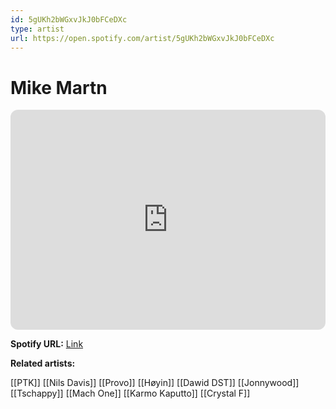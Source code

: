 ```yaml
---
id: 5gUKh2bWGxvJkJ0bFCeDXc
type: artist
url: https://open.spotify.com/artist/5gUKh2bWGxvJkJ0bFCeDXc
---
```

# Mike Martn

<iframe style="border-radius:12px" src="https://open.spotify.com/embed/artist/5gUKh2bWGxvJkJ0bFCeDXc" width="100%" height="352" frameBorder="0" allowfullscreen="" allow="autoplay; clipboard-write; encrypted-media; fullscreen; picture-in-picture" loading="lazy"></iframe>

**Spotify URL:** [Link](https://open.spotify.com/artist/5gUKh2bWGxvJkJ0bFCeDXc)

**Related artists:**

[[PTK]]
[[Nils Davis]]
[[Provo]]
[[Høyin]]
[[Dawid DST]]
[[Jonnywood]]
[[Tschappy]]
[[Mach One]]
[[Karmo Kaputto]]
[[Crystal F]]
